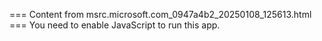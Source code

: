 === Content from msrc.microsoft.com_0947a4b2_20250108_125613.html ===
You need to enable JavaScript to run this app.
